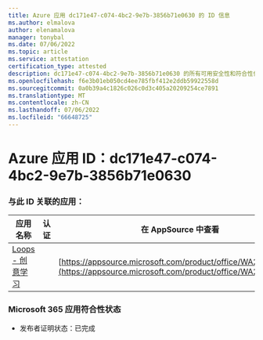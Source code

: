 ```yaml
---
title: Azure 应用 dc171e47-c074-4bc2-9e7b-3856b71e0630 的 ID 信息
ms.author: elmalova
author: elenamalova
manager: tonybal
ms.date: 07/06/2022
ms.topic: article
ms.service: attestation
certification_type: attested
description: dc171e47-c074-4bc2-9e7b-3856b71e0630 的所有可用安全性和符合性信息。
ms.openlocfilehash: f6e3b01eb050cd4ee785fbf412e2ddb59922558d
ms.sourcegitcommit: 0a0b39a4c1826c026c0d3c405a20209254ce7891
ms.translationtype: MT
ms.contentlocale: zh-CN
ms.lasthandoff: 07/06/2022
ms.locfileid: "66648725"
---
```

# <a name="azure-app-id-dc171e47-c074-4bc2-9e7b-3856b71e0630"></a>Azure 应用 ID：dc171e47-c074-4bc2-9e7b-3856b71e0630


### <a name="apps-associated-with-this-id"></a>与此 ID 关联的应用：
| **应用名称** | **认证** | **在 AppSource 中查看** |
|--------------|---------------|-----------------------|
| [Loops - 创意学习](../forward/WA200003074.md) |  | [https://appsource.microsoft.com/product/office/WA200003074](https://appsource.microsoft.com/product/office/WA200003074) |

### <a name="microsoft-365-app-compliance-status"></a>Microsoft 365 应用符合性状态
- 发布者证明状态：已完成
